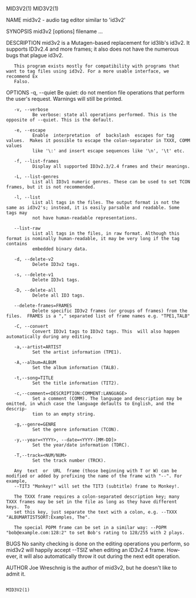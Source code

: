 MID3V2(1)                                                                                                                                MID3V2(1)

NAME
       mid3v2 - audio tag editor similar to 'id3v2'

SYNOPSIS
       mid3v2 [options] filename ...

DESCRIPTION
       mid3v2 is a Mutagen-based replacement for id3lib's id3v2. It supports ID3v2.4 and more frames; it also does not have the numerous bugs that
       plague id3v2.

       This program exists mostly for compatibility with programs that want to tag files using id3v2. For a more usable interface, we recommend Ex
       Falso.

OPTIONS
       -q, --quiet
              Be quiet: do not mention file operations that perform the user's request. Warnings will still be printed.

       -v, --verbose
              Be verbose: state all operations performed. This is the opposite of --quiet. This is the default.

       -e, --escape
              Enable  interpretation  of  backslash  escapes for tag values.  Makes it possible to escape the colon-separator in TXXX, COMM values
              like '\:' and insert escape sequences like '\n', '\t' etc.

       -f, --list-frames
              Display all supported ID3v2.3/2.4 frames and their meanings.

       -L, --list-genres
              List all ID3v1 numeric genres. These can be used to set TCON frames, but it is not recommended.

       -l, --list
              List all tags in the files. The output format is not the same as id3v2's; instead, it is easily parsable and readable. Some tags may
              not have human-readable representations.

       --list-raw
              List all tags in the files, in raw format. Although this format is nominally human-readable, it may be very long if the tag contains
              embedded binary data.

       -d, --delete-v2
              Delete ID3v2 tags.

       -s, --delete-v1
              Delete ID3v1 tags.

       -D, --delete-all
              Delete all ID3 tags.

       --delete-frames=FRAMES
              Delete specific ID3v2 frames (or groups of frames) from the files.  FRAMES is a "," separated list of frame names e.g. "TPE1,TALB"

       -C, --convert
              Convert ID3v1 tags to ID3v2 tags. This  will also happen automatically during any editing.

       -a,--artist=ARTIST
              Set the artist information (TPE1).

       -A,--album=ALBUM
              Set the album information (TALB).

       -t,--song=TITLE
              Set the title information (TIT2).

       -c,--comment=<DESCRIPTION:COMMENT:LANGUAGE>
              Set a comment (COMM). The language and description may be omitted, in which case the language defaults to English, and the  descrip‐
              tion to an empty string.

       -g,--genre=GENRE
              Set the genre information (TCON).

       -y,--year=<YYYY>, --date=<YYYY-[MM-DD]>
              Set the year/date information (TDRC).

       -T,--track=<NUM/NUM>
              Set the track number (TRCK).

       Any  text  or  URL  frame (those beginning with T or W) can be modified or added by prefixing the name of the frame with "--". For example,
       --TIT3 "Monkey!" will set the TIT3 (subtitle) frame to Monkey!.

       The TXXX frame requires a colon-separated description key; many TXXX frames may be set in the file as long as they have different keys.  To
       set this key, just separate the text with a colon, e.g. --TXXX "ALBUMARTISTSORT:Examples, The".

       The special POPM frame can be set in a similar way: --POPM "bob@example.com:128:2" to set Bob's rating to 128/255 with 2 plays.

BUGS
       No  sanity checking is done on the editing operations you perform, so mid3v2 will happily accept --TSIZ when editing an ID3v2.4 frame. How‐
       ever, it will also automatically throw it out during the next edit operation.

AUTHOR
       Joe Wreschnig is the author of mid3v2, but he doesn't like to admit it.

                                                                                                                                         MID3V2(1)

